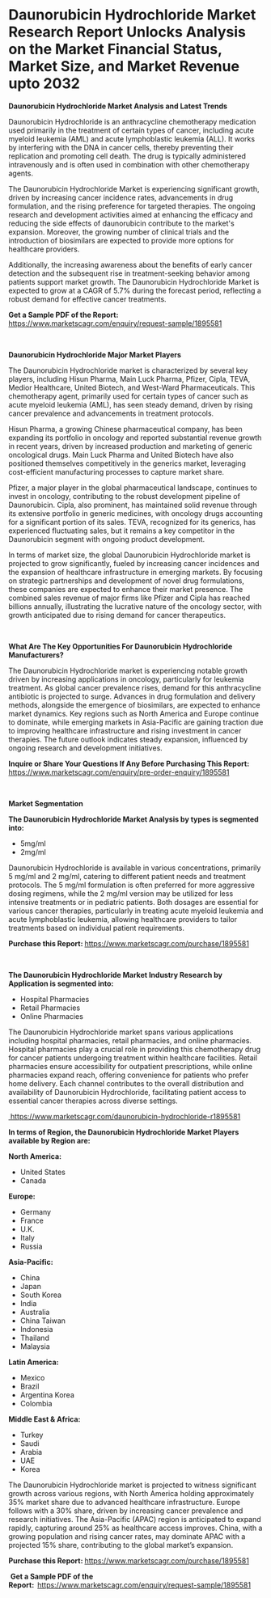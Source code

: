 <p><h1>Daunorubicin Hydrochloride Market Research Report Unlocks Analysis on the Market Financial Status, Market Size, and Market Revenue upto 2032</h1></p><p><strong>Daunorubicin Hydrochloride Market Analysis and Latest Trends</strong></p>
<p><p>Daunorubicin Hydrochloride is an anthracycline chemotherapy medication used primarily in the treatment of certain types of cancer, including acute myeloid leukemia (AML) and acute lymphoblastic leukemia (ALL). It works by interfering with the DNA in cancer cells, thereby preventing their replication and promoting cell death. The drug is typically administered intravenously and is often used in combination with other chemotherapy agents.</p><p>The Daunorubicin Hydrochloride Market is experiencing significant growth, driven by increasing cancer incidence rates, advancements in drug formulation, and the rising preference for targeted therapies. The ongoing research and development activities aimed at enhancing the efficacy and reducing the side effects of daunorubicin contribute to the market's expansion. Moreover, the growing number of clinical trials and the introduction of biosimilars are expected to provide more options for healthcare providers.</p><p>Additionally, the increasing awareness about the benefits of early cancer detection and the subsequent rise in treatment-seeking behavior among patients support market growth. The Daunorubicin Hydrochloride Market is expected to grow at a CAGR of 5.7% during the forecast period, reflecting a robust demand for effective cancer treatments.</p></p>
<p><strong>Get a Sample PDF of the Report:&nbsp;</strong> <a href="https://www.marketscagr.com/enquiry/request-sample/1895581?utm_campaign=3209&utm_medium=2&utm_source=Github&utm_content=ia&utm_term=19042025&utm_id=daunorubicin-hydrochloride">https://www.marketscagr.com/enquiry/request-sample/1895581</a></p>
<p>&nbsp;</p>
<p><strong>Daunorubicin Hydrochloride Major Market Players</strong></p>
<p><p>The Daunorubicin Hydrochloride market is characterized by several key players, including Hisun Pharma, Main Luck Pharma, Pfizer, Cipla, TEVA, Medior Healthcare, United Biotech, and West-Ward Pharmaceuticals. This chemotherapy agent, primarily used for certain types of cancer such as acute myeloid leukemia (AML), has seen steady demand, driven by rising cancer prevalence and advancements in treatment protocols.</p><p>Hisun Pharma, a growing Chinese pharmaceutical company, has been expanding its portfolio in oncology and reported substantial revenue growth in recent years, driven by increased production and marketing of generic oncological drugs. Main Luck Pharma and United Biotech have also positioned themselves competitively in the generics market, leveraging cost-efficient manufacturing processes to capture market share.</p><p>Pfizer, a major player in the global pharmaceutical landscape, continues to invest in oncology, contributing to the robust development pipeline of Daunorubicin. Cipla, also prominent, has maintained solid revenue through its extensive portfolio in generic medicines, with oncology drugs accounting for a significant portion of its sales. TEVA, recognized for its generics, has experienced fluctuating sales, but it remains a key competitor in the Daunorubicin segment with ongoing product development.</p><p>In terms of market size, the global Daunorubicin Hydrochloride market is projected to grow significantly, fueled by increasing cancer incidences and the expansion of healthcare infrastructure in emerging markets. By focusing on strategic partnerships and development of novel drug formulations, these companies are expected to enhance their market presence. The combined sales revenue of major firms like Pfizer and Cipla has reached billions annually, illustrating the lucrative nature of the oncology sector, with growth anticipated due to rising demand for cancer therapeutics.</p></p>
<p>&nbsp;</p>
<p><strong>What Are The Key Opportunities For Daunorubicin Hydrochloride Manufacturers?</strong></p>
<p><p>The Daunorubicin Hydrochloride market is experiencing notable growth driven by increasing applications in oncology, particularly for leukemia treatment. As global cancer prevalence rises, demand for this anthracycline antibiotic is projected to surge. Advances in drug formulation and delivery methods, alongside the emergence of biosimilars, are expected to enhance market dynamics. Key regions such as North America and Europe continue to dominate, while emerging markets in Asia-Pacific are gaining traction due to improving healthcare infrastructure and rising investment in cancer therapies. The future outlook indicates steady expansion, influenced by ongoing research and development initiatives.</p></p>
<p><strong>Inquire or Share Your Questions If Any Before Purchasing This Report:</strong> <a href="https://www.marketscagr.com/enquiry/pre-order-enquiry/1895581?utm_campaign=3209&utm_medium=2&utm_source=Github&utm_content=ia&utm_term=19042025&utm_id=daunorubicin-hydrochloride">https://www.marketscagr.com/enquiry/pre-order-enquiry/1895581</a></p>
<p>&nbsp;</p>
<p><strong>Market Segmentation</strong></p>
<p><strong>The Daunorubicin Hydrochloride Market Analysis by types is segmented into:</strong></p>
<p><ul><li>5mg/ml</li><li>2mg/ml</li></ul></p>
<p><p>Daunorubicin Hydrochloride is available in various concentrations, primarily 5 mg/ml and 2 mg/ml, catering to different patient needs and treatment protocols. The 5 mg/ml formulation is often preferred for more aggressive dosing regimens, while the 2 mg/ml version may be utilized for less intensive treatments or in pediatric patients. Both dosages are essential for various cancer therapies, particularly in treating acute myeloid leukemia and acute lymphoblastic leukemia, allowing healthcare providers to tailor treatments based on individual patient requirements.</p></p>
<p><strong>Purchase this Report:&nbsp;</strong><a href="https://www.marketscagr.com/purchase/1895581?utm_campaign=3209&utm_medium=2&utm_source=Github&utm_content=ia&utm_term=19042025&utm_id=daunorubicin-hydrochloride">https://www.marketscagr.com/purchase/1895581</a></p>
<p>&nbsp;</p>
<p><strong>The Daunorubicin Hydrochloride Market Industry Research by Application is segmented into:</strong></p>
<p><ul><li>Hospital Pharmacies</li><li>Retail Pharmacies</li><li>Online Pharmacies</li></ul></p>
<p><p>The Daunorubicin Hydrochloride market spans various applications including hospital pharmacies, retail pharmacies, and online pharmacies. Hospital pharmacies play a crucial role in providing this chemotherapy drug for cancer patients undergoing treatment within healthcare facilities. Retail pharmacies ensure accessibility for outpatient prescriptions, while online pharmacies expand reach, offering convenience for patients who prefer home delivery. Each channel contributes to the overall distribution and availability of Daunorubicin Hydrochloride, facilitating patient access to essential cancer therapies across diverse settings.</p></p>
<p><a href="https://www.marketscagr.com/daunorubicin-hydrochloride-r1895581?utm_campaign=3209&utm_medium=2&utm_source=Github&utm_content=ia&utm_term=19042025&utm_id=daunorubicin-hydrochloride">&nbsp;https://www.marketscagr.com/daunorubicin-hydrochloride-r1895581</a></p>
<p><strong>In terms of Region, the Daunorubicin Hydrochloride Market Players available by Region are:</strong></p>
<p>
    <p> <strong> North America: </strong>
        <ul>
            <li>United States</li>
            <li>Canada</li>
        </ul>
        </p> 
    <p> <strong> Europe: </strong>
        <ul>
            <li>Germany</li>
            <li>France</li>
            <li>U.K.</li>
            <li>Italy</li>
            <li>Russia</li>
        </ul>
        </p> 
    <p> <strong> Asia-Pacific: </strong>
        <ul>
            <li>China</li>
            <li>Japan</li>
            <li>South Korea</li>
            <li>India</li>
            <li>Australia</li>
            <li>China Taiwan</li>
            <li>Indonesia</li>
            <li>Thailand</li>
            <li>Malaysia</li>
        </ul>
        </p> 
    <p> <strong> Latin America: </strong>
        <ul>
            <li>Mexico</li>
            <li>Brazil</li>
            <li>Argentina Korea</li>
            <li>Colombia</li>
        </ul>
        </p> 
    <p> <strong> Middle East & Africa: </strong>
        <ul>
            <li>Turkey</li>
            <li>Saudi</li>
            <li>Arabia</li>
            <li>UAE</li>
            <li>Korea</li>
        </ul>
    </p>
    </p>
<p><p>The Daunorubicin Hydrochloride market is projected to witness significant growth across various regions, with North America holding approximately 35% market share due to advanced healthcare infrastructure. Europe follows with a 30% share, driven by increasing cancer prevalence and research initiatives. The Asia-Pacific (APAC) region is anticipated to expand rapidly, capturing around 25% as healthcare access improves. China, with a growing population and rising cancer rates, may dominate APAC with a projected 15% share, contributing to the global market’s expansion.</p></p>
<p><strong>Purchase this Report: </strong><a href="https://www.marketscagr.com/purchase/1895581?utm_campaign=3209&utm_medium=2&utm_source=Github&utm_content=ia&utm_term=19042025&utm_id=daunorubicin-hydrochloride">https://www.marketscagr.com/purchase/1895581</a></p>
<p>&nbsp;<strong>Get a Sample PDF of the Report:&nbsp;&nbsp;</strong><a href="https://www.marketscagr.com/enquiry/request-sample/1895581?utm_campaign=3209&utm_medium=2&utm_source=Github&utm_content=ia&utm_term=19042025&utm_id=daunorubicin-hydrochloride">https://www.marketscagr.com/enquiry/request-sample/1895581</a></p>
<p><strong></strong></p>
<p><p></p><p></p><p></p></p>